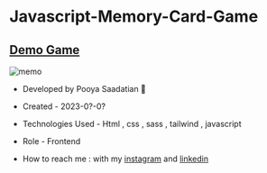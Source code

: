 # Javascript-Memory-Card-Game
## [Demo Game](https://p-stn.github.io/Javascript-Memory-Card-Game/)

![memo](https://github.com/p-stn/Javascript-Memory-Card-Game/assets/63667741/fd361c35-7494-4474-9fd7-b319fc59133c)





- Developed by Pooya Saadatian 🤙

-  Created - 2023-0?-0?

- Technologies Used - Html , css , sass , tailwind , javascript 

- Role - Frontend

- How to reach me : with my [instagram](https://instagram.com/poya_saadatian) and [linkedin](https://linkedin.com/in/pooya-saadatian-35ab24278)
